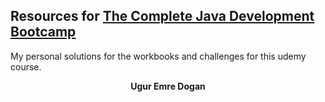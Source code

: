 ## Resources for [The Complete Java Development Bootcamp](https://www.udemy.com/course/the-complete-java-development-bootcamp/?referralCode=F009B320F76ADA844248)

My personal solutions for the workbooks and challenges for this udemy course. 

<center> <b> Ugur Emre Dogan </b></center>
